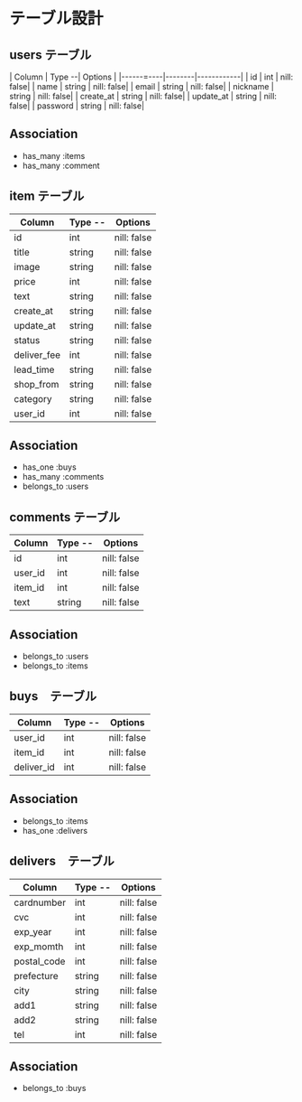 # テーブル設計

## users テーブル

| Column    | Type --| Options    |
|------=----|--------|------------|
| id        | int    | nill: false|
|  name     | string | nill: false|
| email     | string | nill: false|
| nickname  | string | nill: false|
| create_at | string | nill: false|
| update_at | string | nill: false|
| password  | string | nill: false|

## Association

- has_many :items
- has_many :comment

## item テーブル

| Column      | Type --| Options     |
|-------------|--------|-------------|
| id          | int    | nill: false |
| title       | string | nill: false |
| image       | string | nill: false |
| price       | int    | nill: false |
| text        | string | nill: false |
| create_at   | string | nill: false |
| update_at   | string | nill: false |
| status      | string | nill: false |
| deliver_fee | int    | nill: false |
| lead_time   | string | nill: false |
| shop_from   | string | nill: false |
| category    | string | nill: false |
| user_id     | int    | nill: false |

## Association

- has_one :buys
- has_many :comments
- belongs_to :users

## comments テーブル

| Column      | Type --| Options     |
|-------------|--------|-------------|
| id          | int    | nill: false |
| user_id     | int    | nill: false |
| item_id     | int    | nill: false |
| text        | string | nill: false |

## Association

- belongs_to :users
- belongs_to :items

## buys　テーブル

| Column      | Type --| Options     |
|-------------|--------|-------------|
| user_id     | int    | nill: false |
| item_id     | int    | nill: false |
| deliver_id  | int    | nill: false |


## Association

- belongs_to :items
- has_one :delivers

## delivers　テーブル

| Column      | Type --| Options     |
|-------------|--------|-------------|
| cardnumber  | int    | nill: false |
| cvc         | int    | nill: false |
| exp_year    | int    | nill: false |
| exp_momth   | int    | nill: false |
| postal_code | int    | nill: false |
| prefecture  | string | nill: false |
| city        | string | nill: false |
| add1        | string | nill: false |
| add2        | string | nill: false |
| tel         | int    | nill: false |

## Association

- belongs_to :buys

